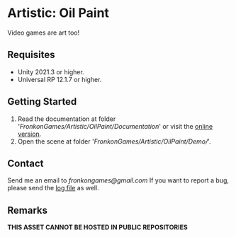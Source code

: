 # Artistic: Oil Paint

Video games are art too!

## Requisites

* Unity 2021.3 or higher.
* Universal RP 12.1.7 or higher. 

## Getting Started

1. Read the documentation at folder '_FronkonGames/Artistic/OilPaint/Documentation_' or visit the [online version](https://fronkongames.github.io/store/artistic.html).
2. Open the scene at folder '_FronkonGames/Artistic/OilPaint/Demo/_'.

## Contact

Send me an email to _fronkongames@gmail.com_ If you want to report a bug, please send the [log file](https://docs.unity3d.com/Manual/LogFiles.html) as well.

## Remarks

**THIS ASSET CANNOT BE HOSTED IN PUBLIC REPOSITORIES**
